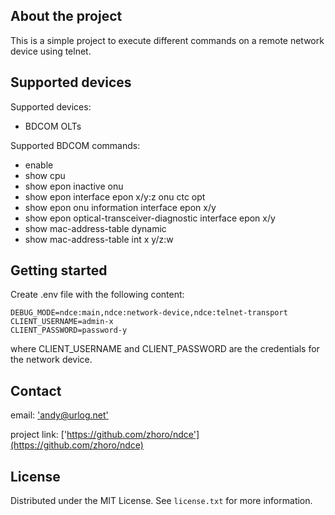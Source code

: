 ## About the project

This is a simple project to execute different commands on a remote network device using telnet.

## Supported devices

Supported devices:

- BDCOM OLTs

Supported BDCOM commands:

- enable
- show cpu
- show epon inactive onu
- show epon interface epon x/y:z onu ctc opt
- show epon onu information interface epon x/y
- show epon optical-transceiver-diagnostic interface epon x/y
- show mac-address-table dynamic
- show mac-address-table int x y/z:w

## Getting started

Create .env file with the following content:

```
DEBUG_MODE=ndce:main,ndce:network-device,ndce:telnet-transport
CLIENT_USERNAME=admin-x
CLIENT_PASSWORD=password-y
```

where CLIENT_USERNAME and CLIENT_PASSWORD are the credentials for the network device.

## Contact

email: ['andy@urlog.net'](mailto:andy@urlog.net)

project link: ['https://github.com/zhoro/ndce'](https://github.com/zhoro/ndce)

## License

Distributed under the MIT License. See `license.txt` for more information.
